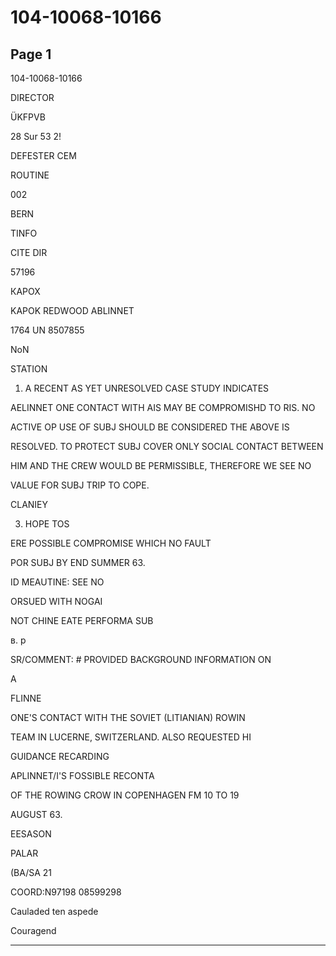 # 104-10068-10166

## Page 1

104-10068-10166

DIRECTOR

ÜKFPVB

28 Sur 53 2!

DEFESTER CEM

ROUTINE

002

BERN

TINFO

CITE DIR

57196

КАРОХ

KAPOK REDWOOD ABLINNET

1764 UN 8507855

NoN

STATION

1. A RECENT AS YET UNRESOLVED CASE STUDY INDICATES

AELINNET ONE CONTACT WITH AIS MAY BE COMPROMISHD TO RIS. NO

ACTIVE OP USE OF SUBJ SHOULD BE CONSIDERED THE ABOVE IS

RESOLVED. TO PROTECT SUBJ COVER ONLY SOCIAL CONTACT BETWEEN

HIM AND THE CREW WOULD BE PERMISSIBLE, THEREFORE WE SEE NO

VALUE FOR SUBJ TRIP TO COPE.

CLANIEY

3. HOPE TOS

ERE POSSIBLE COMPROMISE WHICH NO FAULT

POR SUBJ BY END SUMMER 63.

ID MEAUTINE: SEE NO

ORSUED WITH NOGAI

NOT CHINE EATE PERFORMA SUB

в. р

SR/COMMENT: # PROVIDED BACKGROUND INFORMATION ON

A

FLINNE

ONE'S CONTACT WITH THE SOVIET (LITIANIAN) ROWIN

TEAM IN LUCERNE, SWITZERLAND. ALSO REQUESTED HI

GUIDANCE RECARDING

APLINNET/I'S FOSSIBLE RECONTA

OF THE ROWING CROW IN COPENHAGEN FM 10 TO 19

AUGUST 63.

EESASON

PALAR

(BA/SA 21

COORD:N97198 08599298

Cauladed ten aspede

Couragend

---

